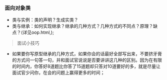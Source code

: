 ### 面向对象类
- 类与实例：类的声明？生成实类？
- 类与继承：如何实现继承？继承的几种方式？几种方式的不同点？原理？缺点？(详见oop.html,);

> 面试小技巧
- 如果要你写原型继承的几种方式，如果你会的话最好全部写出来，不要挤牙膏的方式问一句答一句，并和面试官说说是否要讲讲这几种的区别。因为在有限的时间内，你答好8道题比你答了15道题却只答对10道要好的多，就是尽量让面试官少问你，在会的问题上赢得更多的时间；